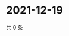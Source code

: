 # 2021-12-19

共 0 条

<!-- BEGIN WEIBO -->
<!-- 最后更新时间 Sun Dec 19 2021 14:10:45 GMT+0800 (China Standard Time) -->

<!-- END WEIBO -->
